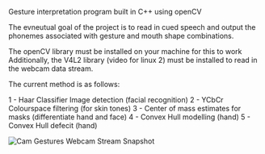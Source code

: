 Gesture interpretation program built in C++ using openCV

The evneutual goal of the project is to read in cued speech and output
the phonemes associated with gesture and mouth shape combinations.

The openCV library must be installed on your machine for this to work
Additionally, the V4L2 library (video for linux 2) must be installed to
read in the webcam data stream.

The current method is as follows:

1 - Haar Classifier Image detection (facial recognition)
2 - YCbCr Colourspace filtering (for skin tones)
3 - Center of mass estimates for masks (differentiate hand and face)
4 - Convex Hull modelling (hand)
5 - Convex Hull defecit (hand)

![Cam Gestures Webcam Stream Snapshot](http://i.imgur.com/vRc2Q.jpg "Showing different features currently implemented")


